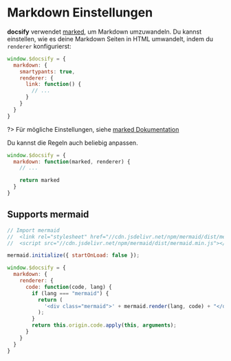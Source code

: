 # Markdown Einstellungen

**docsify** verwendet [marked](https://github.com/markedjs/marked), um Markdown umzuwandeln. Du kannst einstellen, wie es deine Markdown Seiten in HTML umwandelt, indem du `renderer` konfigurierst:

```js
window.$docsify = {
  markdown: {
    smartypants: true,
    renderer: {
      link: function() {
        // ...
      }
    }
  }
}
```

?> Für mögliche Einstellungen, siehe [marked Dokumentation](https://github.com/chjj/marked#options-1)

Du kannst die Regeln auch beliebig anpassen.

```js
window.$docsify = {
  markdown: function(marked, renderer) {
    // ...

    return marked
  }
}
```


## Supports mermaid

```js
// Import mermaid
//  <link rel="stylesheet" href="//cdn.jsdelivr.net/npm/mermaid/dist/mermaid.min.css">
//  <script src="//cdn.jsdelivr.net/npm/mermaid/dist/mermaid.min.js"></script>

mermaid.initialize({ startOnLoad: false });

window.$docsify = {
  markdown: {
    renderer: {
      code: function(code, lang) {
        if (lang === "mermaid") {
          return (
            '<div class="mermaid">' + mermaid.render(lang, code) + "</div>"
          );
        }
        return this.origin.code.apply(this, arguments);
      }
    }
  }
}
```

